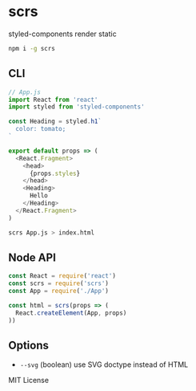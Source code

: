 
# scrs

styled-components render static

```sh
npm i -g scrs
```

## CLI

```js
// App.js
import React from 'react'
import styled from 'styled-components'

const Heading = styled.h1`
  color: tomato;
`

export default props => (
  <React.Fragment>
    <head>
      {props.styles}
    </head>
    <Heading>
      Hello
    </Heading>
  </React.Fragment>
)
```

```sh
scrs App.js > index.html
```

## Node API

```js
const React = require('react')
const scrs = require('scrs')
const App = require('./App')

const html = scrs(props => (
  React.createElement(App, props)
))
```

## Options

- `--svg` (boolean) use SVG doctype instead of HTML

MIT License

